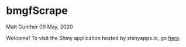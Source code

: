 bmgfScrape
================
Matt Gunther
09 May, 2020

Welcome\! To visit the Shiny application hosted by shinyapps.io, go
[here](http://gunth031.shinyapps.io/bmgfshiny?_ga=2.206759258.852981311.1589042568-474628088.1582900941).
